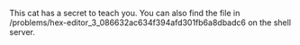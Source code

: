 This cat has a secret to teach you. You can also find the file in /problems/hex-editor_3_086632ac634f394afd301fb6a8dbadc6 on the shell server.   
